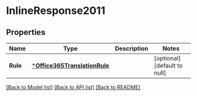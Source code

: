 # InlineResponse2011

## Properties
Name | Type | Description | Notes
------------ | ------------- | ------------- | -------------
**Rule** | [***Office365TranslationRule**](office-365-translation-rule.md) |  | [optional] [default to null]

[[Back to Model list]](../README.md#documentation-for-models) [[Back to API list]](../README.md#documentation-for-api-endpoints) [[Back to README]](../README.md)


